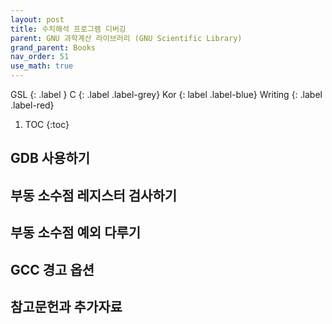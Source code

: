 ```yaml
---
layout: post
title: 수치해석 프로그램 디버깅
parent: GNU 과학계산 라이브러리 (GNU Scientific Library)
grand_parent: Books
nav_order: 51
use_math: true
---
```


GSL
{: .label }
C
{: .label .label-grey}
Kor
{: label .label-blue}
Writing
{: .label .label-red}

1. TOC
{:toc}



## GDB 사용하기

## 부동 소수점 레지스터 검사하기

## 부동 소수점 예외 다루기

## GCC 경고 옵션

## 참고문헌과 추가자료

